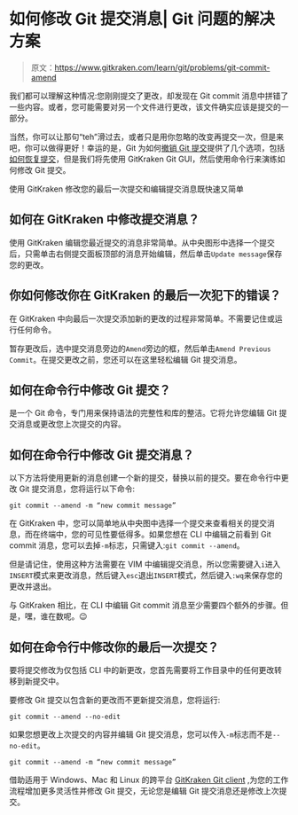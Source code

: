 # 如何修改 Git 提交消息| Git 问题的解决方案

> 原文：<https://www.gitkraken.com/learn/git/problems/git-commit-amend>

我们都可以理解这种情况:您刚刚提交了更改，却发现在 Git commit 消息中拼错了一些内容。或者，您可能需要对另一个文件进行更改，该文件确实应该是提交的一部分。

当然，你可以让那句“teh”滑过去，或者只是用你忽略的改变再提交一次，但是来吧，你可以做得更好！幸运的是，Git 为如何[撤销 Git 提交](https://www.gitkraken.com/learn/git/problems/revert-git-commit#undo-git-commit)提供了几个选项，包括[如何恢复提交](https://www.gitkraken.com/learn/git/problems/revert-git-commit)，但是我们将先使用 GitKraken Git GUI，然后使用命令行来演练如何修改 Git 提交。

使用 GitKraken
修改您的最后一次提交和编辑提交消息既快速又简单

## 如何在 GitKraken 中修改提交消息？

使用 GitKraken 编辑您最近提交的消息非常简单。从中央图形中选择一个提交后，只需单击右侧提交面板顶部的消息开始编辑，然后单击`Update message`保存您的更改。

## 你如何修改你在 GitKraken 的最后一次犯下的错误？

在 GitKraken 中向最后一次提交添加新的更改的过程非常简单。不需要记住或运行任何命令。

暂存更改后，选中提交消息旁边的`Amend`旁边的框，然后单击`Amend Previous Commit`。在提交更改之前，您还可以在这里轻松编辑 Git 提交消息。

## 如何在命令行中修改 Git 提交？

是一个 Git 命令，专门用来保持语法的完整性和库的整洁。它将允许您编辑 Git 提交消息或更改您上次提交的内容。

## 如何在命令行中修改 Git 提交消息？

以下方法将使用更新的消息创建一个新的提交，替换以前的提交。要在命令行中更改 Git 提交消息，您将运行以下命令:

```
git commit --amend -m “new commit message”
```

在 GitKraken 中，您可以简单地从中央图中选择一个提交来查看相关的提交消息，而在终端中，您的可见性要低得多。如果您想在 CLI 中编辑之前看到 Git commit 消息，您可以去掉`-m`标志，只需键入:`git commit --amend`。

但是请记住，使用这种方法需要在 VIM 中编辑提交消息，所以您需要键入`i`进入`INSERT`模式来更改消息，然后键入`esc`退出`INSERT`模式，然后键入`:wq`来保存您的更改并退出。

与 GitKraken 相比，在 CLI 中编辑 Git commit 消息至少需要四个额外的步骤。但是，嘿，谁在数呢。😉

## 如何在命令行中修改你的最后一次提交？

要将提交修改为仅包括 CLI 中的新更改，您首先需要将工作目录中的任何更改转移到新提交中。

要修改 Git 提交以包含新的更改而不更新提交消息，您将运行:

```
git commit --amend --no-edit
```

如果您想更改上次提交的内容并编辑 Git 提交消息，您可以传入`-m`标志而不是`--no-edit`。

```
git commit --amend -m “new commit message”
```

借助适用于 Windows、Mac 和 Linux 的跨平台 [GitKraken Git client](https://www.gitkraken.com/git-client) ,为您的工作流程增加更多灵活性并修改 Git 提交，无论您是编辑 Git 提交消息还是修改上次提交。